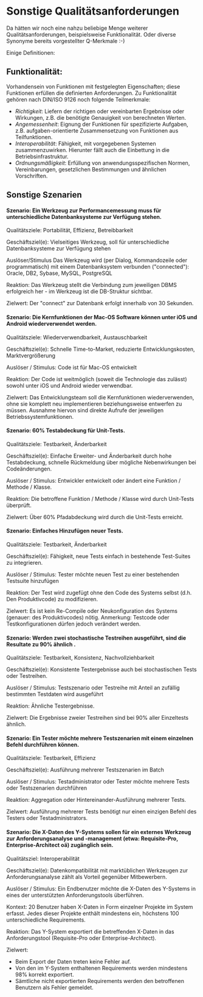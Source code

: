 


# Sonstige Qualitätsanforderungen

Da hätten wir noch eine nahzu beliebige Menge weiterer Qualitätsanforderungen, beispielsweise Funktionalität. Oder diverse Synonyme bereits vorgestellter Q-Merkmale :-)

Einige Definitionen:

## Funktionalität:

Vorhandensein von Funktionen mit festgelegten Eigenschaften; diese Funktionen erfüllen die definierten Anforderungen. Zu Funktionalität gehören nach DIN/ISO 9126 noch folgende Teilmerkmale:

* _Richtigkeit_: Liefern der richtigen oder vereinbarten Ergebnisse oder Wirkungen, z.B. die benötigte Genauigkeit von berechneten Werten.
* _Angemessenheit_: Eignung der Funktionen für spezifizierte Aufgaben, z.B. aufgaben-orientierte Zusammensetzung von Funktionen aus Teilfunktionen.
* _Interoperabilität_: Fähigkeit, mit vorgegebenen Systemen zusammenzuwirken. Hierunter fällt auch die Einbettung in die Betriebsinfrastruktur.
* _Ordnungsmäßigkeit_: Erfüllung von anwendungsspezifischen Normen, Vereinbarungen, gesetzlichen Bestimmungen und ähnlichen Vorschriften.


## Sonstige Szenarien

#### Szenario: Ein Werkzeug zur Performancemessung muss für unterschiedliche Datenbanksysteme zur Verfügung stehen. 
Qualitätsziele: Portabilität, Effizienz, Betreibbarkeit

Geschäftsziel(e):
Vielseitiges Werkzeug, soll für unterschiedliche Datenbanksysteme zur Verfügung stehen

Auslöser/Stimulus
Das Werkzeug wird (per Dialog, Kommandozeile oder programmatisch) mit einem Datenbanksystem verbunden ("connected"): Oracle, DB2, Sybase, MySQL, PostgreSQL

Reaktion:
Das Werkzeug stellt die Verbindung zum jeweiligen DBMS erfolgreich her - im Werkzeug ist die DB-Struktur sichtbar.

Zielwert:
Der "connect" zur Datenbank erfolgt innerhalb von 30 Sekunden.

#### Szenario: Die Kernfunktionen der Mac-OS Software können unter iOS und Android wiederverwendet werden. 
Qualitätsziele: Wiederverwendbarkeit, Austauschbarkeit

Geschäftsziel(e):
Schnelle Time-to-Market, reduzierte Entwicklungskosten, Marktvergrößerung

Auslöser / Stimulus:
Code ist für Mac-OS entwickelt

Reaktion:
Der Code ist weitmöglich (soweit die Technologie das zulässt) sowohl unter iOS und Android wieder verwendbar.

Zielwert:
Das Entwicklungsteam soll die Kernfunktionen wiederverwenden, ohne sie komplett neu implementieren beziehungsweise entwerfen zu müssen.
Ausnahme hiervon sind direkte Aufrufe der jeweiligen Betriebssystemfunktionen.


#### Szenario: 60% Testabdeckung für Unit-Tests. 
Qualitätsziele: Testbarkeit, Änderbarkeit

Geschäftsziel(e):
Einfache Erweiter- und Änderbarkeit durch hohe Testabdeckung, schnelle Rückmeldung über mögliche Nebenwirkungen bei Codeänderungen.

Auslöser / Stimulus:
Entwickler entwickelt oder ändert eine Funktion / Methode / Klasse.

Reaktion:
Die betroffene Funktion / Methode / Klasse wird durch Unit-Tests überprüft.

Zielwert:
Über 60% Pfadabdeckung wird durch die Unit-Tests erreicht.


#### Szenario: Einfaches Hinzufügen neuer Tests. 
Qualitätsziele: Testbarkeit, Änderbarkeit

Geschäftsziel(e):
Fähigkeit, neue Tests einfach in bestehende Test-Suites zu integrieren.

Auslöser / Stimulus:
Tester möchte neuen Test zu einer bestehenden Testsuite hinzufügen 

Reaktion:
Der Test wird zugefügt ohne den Code des Systems selbst (d.h. Den Produktivcode) zu modifizieren.

Zielwert:
Es ist kein Re-Compile oder Neukonfiguration des Systems (genauer: des Produktivcodes) nötig.
Anmerkung: Testcode oder Testkonfigurationen dürfen jedoch verändert werden.


#### Szenario: Werden zwei stochastische Testreihen ausgeführt, sind die Resultate zu 90% ähnlich . 
Qualitätsziele: Testbarkeit, Konsistenz, Nachvollziehbarkeit

Geschäftsziel(e):
Konsistente Testergebnisse auch bei stochastischen Tests oder Testreihen.

Auslöser / Stimulus:
Testszenario oder Testreihe mit Anteil an zufällig bestimmten Testdaten wird ausgeführt 

Reaktion:
Ähnliche Testergebnisse.

Zielwert:
Die Ergebnisse zweier Testreihen sind bei 90% aller Einzeltests ähnlich.

#### Szenario: Ein Tester möchte mehrere Testszenarien mit einem einzelnen Befehl durchführen können. 
Qualitätsziele: Testbarkeit, Effizienz

Geschäftsziel(e):
Ausführung mehrerer Testszenarien im Batch

Auslöser / Stimulus:
Testadministrator oder Tester möchte mehrere Tests oder Testszenarien durchführen 

Reaktion:
Aggregation oder Hintereinander-Ausführung mehrerer Tests.

Zielwert:
Ausführung mehrerer Tests benötigt nur einen einzigen Befehl des Testers oder Testadministrators.


#### Szenario: Die X-Daten des Y-Systems sollen für ein externes Werkzeug zur Anforderungsanalyse und -management (etwa: Requisite-Pro, Enterprise-Architect oä) zugänglich sein. 
Qualitätsziel: Interoperabilität

Geschäftsziel(e):
Datenkompatibilität mit marktüblichen Werkzeugen zur Anforderungsanalyse zählt als Vorteil gegenüber Mitbewerbern.

Auslöser / Stimulus:
Ein Endbenutzer möchte die X-Daten des Y-Systems in eines der unterstützten Anforderungstools überführen. 

Kontext:
20 Benutzer haben X-Daten in Form einzelner Projekte im System erfasst.
Jedes dieser Projekte enthält mindestens ein, höchstens 100 unterschiedliche Requirements.

Reaktion:
Das Y-System exportiert die betreffenden X-Daten in das Anforderungstool (Requisite-Pro oder Enterprise-Architect).

Zielwert:
- Beim Export der Daten treten keine Fehler auf.
- Von den im Y-System enthaltenen Requirements werden mindestens 98% korrekt exportiert.
- Sämtliche nicht exportierten Requirements werden den betroffenen Benutzern als Fehler gemeldet.


